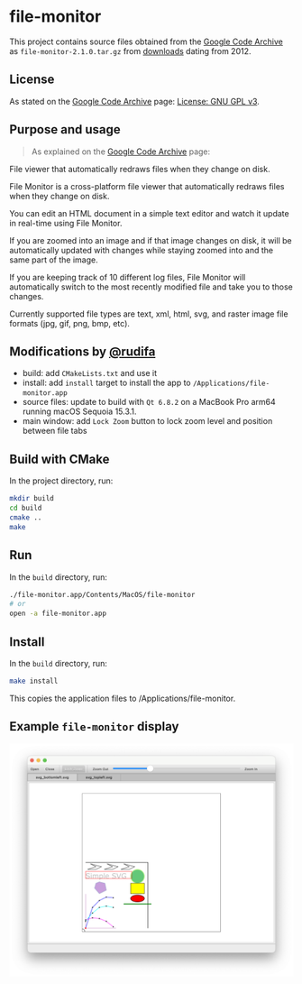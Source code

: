 # file-monitor

This project contains source files obtained from the [Google Code Archive](https://code.google.com/archive/p/file-monitor/) as `file-monitor-2.1.0.tar.gz` from [downloads](https://code.google.com/archive/p/file-monitor/downloads) dating from 2012.

## License

As stated on the [Google Code Archive](https://code.google.com/archive/p/file-monitor/) page:
[License: GNU GPL v3](https://www.gnu.org/licenses/gpl-3.0.html).

## Purpose and usage

> As explained on the [Google Code Archive](https://code.google.com/archive/p/file-monitor/) page:

File viewer that automatically redraws files when they change on disk.

File Monitor is a cross-platform file viewer that automatically redraws files when they change on disk.

You can edit an HTML document in a simple text editor and watch it update in real-time using File Monitor.

If you are zoomed into an image and if that image changes on disk, it will be automatically updated with changes while staying zoomed into and the same part of the image.

If you are keeping track of 10 different log files, File Monitor will automatically switch to the most recently modified file and take you to those changes.

Currently supported file types are text, xml, html, svg, and raster image file formats (jpg, gif, png, bmp, etc).

## Modifications by [@rudifa](https://github.com/rudifa)

- build: add `CMakeLists.txt` and use it
- install: add `install` target to install the app to `/Applications/file-monitor.app`
- source files: update to build with `Qt 6.8.2` on a MacBook Pro arm64 running macOS Sequoia 15.3.1.
- main window: add `Lock Zoom` button to lock zoom level and position between file tabs

## Build with CMake

In the project directory, run:

```bash
mkdir build
cd build
cmake ..
make

```

## Run

In the `build` directory, run:

```bash
./file-monitor.app/Contents/MacOS/file-monitor
# or
open -a file-monitor.app
```

## Install

In the `build` directory, run:

```bash
make install
```

This copies the application files to /Applications/file-monitor.

## Example `file-monitor` display

![Example display](img/file-monitor-02.png)
